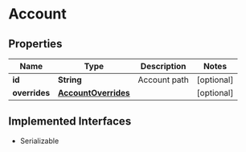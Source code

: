 

# Account

## Properties

Name | Type | Description | Notes
------------ | ------------- | ------------- | -------------
**id** | **String** | Account path |  [optional]
**overrides** | [**AccountOverrides**](AccountOverrides.md) |  |  [optional]


## Implemented Interfaces

* Serializable


